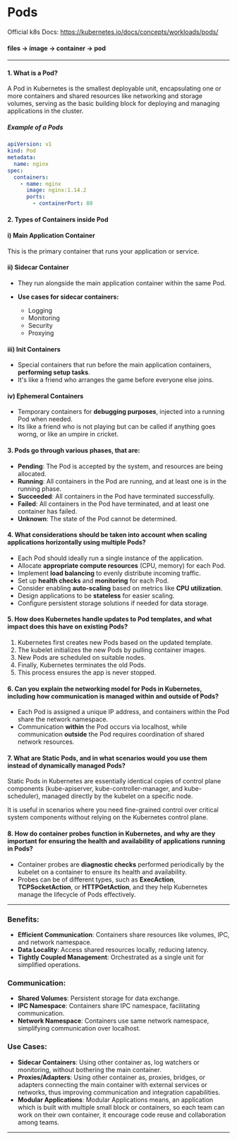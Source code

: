 # Pods

Official k8s Docs: https://kubernetes.io/docs/concepts/workloads/pods/

#### files -> image -> container -> pod

---

#### 1. What is a Pod?

A Pod in Kubernetes is the smallest deployable unit, encapsulating one or more containers and shared resources like networking and storage volumes, serving as the basic building block for deploying and managing applications in the cluster.

##### Example of a Pods

```yaml
apiVersion: v1
kind: Pod
metadata:
  name: nginx
spec:
  containers:
    - name: nginx
      image: nginx:1.14.2
      ports:
        - containerPort: 80
```

#### 2. Types of Containers inside Pod

#### i) Main Application Container

This is the primary container that runs your application or service.

#### ii) Sidecar Container

- They run alongside the main application container within the same Pod.

- **Use cases for sidecar containers:**
  - Logging
  - Monitoring
  - Security
  - Proxying

#### iii) Init Containers

- Special containers that run before the main application containers, **performing setup tasks**.
- It's like a friend who arranges the game before everyone else joins.

#### iv) Ephemeral Containers

- Temporary containers for **debugging purposes**, injected into a running Pod when needed.
- Its like a friend who is not playing but can be called if anything goes worng, or like an umpire in cricket.

#### 3. Pods go through various phases, that are:

- **Pending**: The Pod is accepted by the system, and resources are being allocated.
- **Running**: All containers in the Pod are running, and at least one is in the running phase.
- **Succeeded**: All containers in the Pod have terminated successfully.
- **Failed**: All containers in the Pod have terminated, and at least one container has failed.
- **Unknown**: The state of the Pod cannot be determined.

#### 4. What considerations should be taken into account when scaling applications horizontally using multiple Pods?

- Each Pod should ideally run a single instance of the application.
- Allocate **appropriate compute resources** (CPU, memory) for each Pod.
- Implement **load balancing** to evenly distribute incoming traffic.
- Set up **health checks** and **monitoring** for each Pod.
- Consider enabling **auto-scaling** based on metrics like **CPU utilization**.
- Design applications to be **stateless** for easier scaling.
- Configure persistent storage solutions if needed for data storage.

#### 5. How does Kubernetes handle updates to Pod templates, and what impact does this have on existing Pods?

1.  Kubernetes first creates new Pods based on the updated template.
2.  The kubelet initializes the new Pods by pulling container images.
3.  New Pods are scheduled on suitable nodes.
4.  Finally, Kubernetes terminates the old Pods.
5.  This process ensures the app is never stopped.

#### 6. Can you explain the networking model for Pods in Kubernetes, including how communication is managed within and outside of Pods?

- Each Pod is assigned a unique IP address, and containers within the Pod share the network namespace.
- Communication **within** the Pod occurs via localhost, while communication **outside** the Pod requires coordination of shared network resources.

#### 7. What are Static Pods, and in what scenarios would you use them instead of dynamically managed Pods?

Static Pods in Kubernetes are essentially identical copies of control plane components (kube-apiserver, kube-controller-manager, and kube-scheduler), managed directly by the kubelet on a specific node.

It is useful in scenarios where you need fine-grained control over critical system components without relying on the Kubernetes control plane.

#### 8. How do container probes function in Kubernetes, and why are they important for ensuring the health and availability of applications running in Pods?

- Container probes are **diagnostic checks** performed periodically by the kubelet on a container to ensure its health and availability.
- Probes can be of different types, such as **ExecAction**, **TCPSocketAction**, or **HTTPGetAction**, and they help Kubernetes manage the lifecycle of Pods effectively.

---

### Benefits:

- **Efficient Communication**: Containers share resources like volumes, IPC, and network namespace.
- **Data Locality**: Access shared resources locally, reducing latency.
- **Tightly Coupled Management**: Orchestrated as a single unit for simplified operations.

### Communication:

- **Shared Volumes**: Persistent storage for data exchange.
- **IPC Namespace**: Containers share IPC namespace, facilitating communication.
- **Network Namespace**: Containers use same network namespace, simplifying communication over localhost.

### Use Cases:

- **Sidecar Containers**: Using other container as, log watchers or monitoring, without bothering the main container.
- **Proxies/Adapters**: Using other container as, proxies, bridges, or adapters connecting the main container with external services or networks, thus improving communication and integration capabilities.
- **Modular Applications**: Modular Applications means, an application which is built with multiple small block or containers, so each team can work on their own container, it encourage code reuse and collaboration among teams.

---
